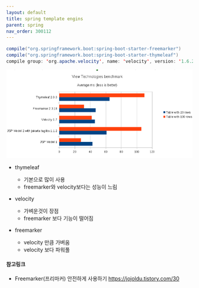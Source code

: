 ```yaml
---
layout: default
title: spring template engins
parent: spring
nav_order: 300112
---
```


```java
compile("org.springframework.boot:spring-boot-starter-freemarker")
compile("org.springframework.boot:spring-boot-starter-thymeleaf")
compile group: 'org.apache.velocity', name: 'velocity', version: '1.6.2'
```
![](../../attach/spring-template-engins.png)

* thymeleaf
  * 기본으로 많이 사용
  * freemarker와 velocity보다는 성능이 느림

* velocity
  * 가벼운것이 장점
  * freemarker 보다 기능이 떨어짐

* freemarker
  * velocity 만큼 가벼움
  * velocity 보다 파워풀

#### 참고링크
* Freemarker(프리마커) 안전하게 사용하기 <https://jojoldu.tistory.com/30>
